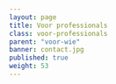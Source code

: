 ```yaml
---
layout: page
title: Voor professionals
class: voor-professionals
parent: "voor-wie"
banner: contact.jpg
published: true
weight: 53
---
```

